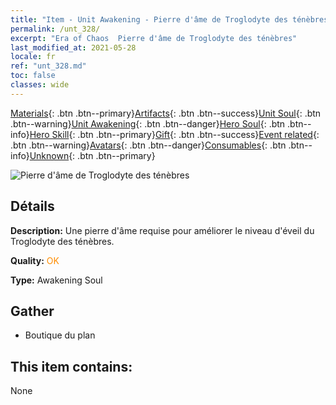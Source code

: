 ```yaml
---
title: "Item - Unit Awakening - Pierre d'âme de Troglodyte des ténèbres"
permalink: /unt_328/
excerpt: "Era of Chaos  Pierre d'âme de Troglodyte des ténèbres"
last_modified_at: 2021-05-28
locale: fr
ref: "unt_328.md"
toc: false
classes: wide
---
```

 [Materials](/ItemsFR/){: .btn .btn--primary}[Artifacts](/ItemsFR/Artifacts/){: .btn .btn--success}[Unit Soul](/ItemsFR/UnitSoul/){: .btn .btn--warning}[Unit Awakening](/ItemsFR/UnitAwakening/){: .btn .btn--danger}[Hero Soul](/ItemsFR/HeroSoul/){: .btn .btn--info}[Hero Skill](/ItemsFR/HeroSkill/){: .btn .btn--primary}[Gift](/ItemsFR/Gift/){: .btn .btn--success}[Event related](/ItemsFR/Events/){: .btn .btn--warning}[Avatars](/ItemsFR/Avatars/){: .btn .btn--danger}[Consumables](/ItemsFR/Consumables/){: .btn .btn--info}[Unknown](/ItemsFR/Unknown/){: .btn .btn--primary}

 ![Pierre d'âme de Troglodyte des ténèbres](/images/u/tia_dongxueren.jpg)

## Détails
 **Description:** Une pierre d'âme requise pour améliorer le niveau d'éveil du Troglodyte des ténèbres.

 **Quality:** <span style="color: #FF8C00">OK</span>

 **Type:** Awakening Soul

## Gather

*    Boutique du plan 

## This item contains:

  None

